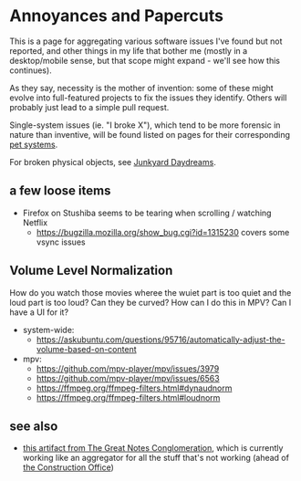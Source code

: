# Annoyances and Papercuts

This is a page for aggregating various software issues I've found but not reported, and other things in my life that bother me (mostly in a desktop/mobile sense, but that scope might expand - we'll see how this continues).

As they say, necessity is the mother of invention: some of these might evolve into full-featured projects to fix the issues they identify. Others will probably just lead to a simple pull request.

Single-system issues (ie. "I broke X"), which tend to be more forensic in nature than inventive, will be found listed on pages for their corresponding [pet systems][].

[pet systems]: 1c1b77bb-9e37-4d0a-9dd2-5bafbeee15f5.md

For broken physical objects, see [Junkyard Daydreams][JYDD].

[JYDD]: 33bcb20b-5d20-42e5-8eba-15541882e48a.md

## a few loose items

- Firefox on Stushiba seems to be tearing when scrolling / watching Netflix
  - https://bugzilla.mozilla.org/show_bug.cgi?id=1315230 covers some vsync issues

## Volume Level Normalization

How do you watch those movies wheree the wuiet part is too quiet and the loud part is too loud? Can they be curved? How can I do this in MPV? Can I have a UI for it?

- system-wide:
  - https://askubuntu.com/questions/95716/automatically-adjust-the-volume-based-on-content
- mpv:
  - https://github.com/mpv-player/mpv/issues/3979
  - https://github.com/mpv-player/mpv/issues/6563
  - https://ffmpeg.org/ffmpeg-filters.html#dynaudnorm
  - https://ffmpeg.org/ffmpeg-filters.html#loudnorm

## see also

- [this artifact from The Great Notes Conglomeration][GYST], which is currently working like an aggregator for all the stuff that's not working (ahead of [the Construction Office][TCO])

[GYST]: 1da0f61f-c2bb-4b9d-99da-e3f07e18556a.md
[TCO]: eb1e81f8-5939-4f85-9930-418044018a75.md
